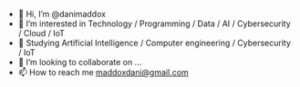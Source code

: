 - 👋 Hi, I’m @danimaddox
- 👀 I’m interested in Technology / Programming / Data / AI / Cybersecurity / Cloud / IoT
- 🌱 Studying Artificial Intelligence / Computer engineering / Cybersecurity / IoT
- 💞️ I’m looking to collaborate on ...
- 📫 How to reach me maddoxdani@gmail.com

<!---
danimaddox/danimaddox is a ✨ special ✨ repository because its `README.md` (this file) appears on your GitHub profile.
You can click the Preview link to take a look at your changes.
--->
